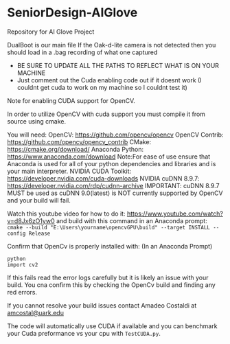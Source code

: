 # SeniorDesign-AIGlove
Repository for AI Glove Project

DualBoot is our main file
If the Oak-d-lite camera is not detected then you should load in a .bag recording of what one captured
- BE SURE TO UPDATE ALL THE PATHS TO REFLECT WHAT IS ON YOUR MACHINE
- Just comment out the Cuda enabling code out if it doesnt work (I couldnt get cuda to work on my machine so I couldnt test it)

Note for enabling CUDA support for OpenCV.

In order to utilize OpenCV with cuda support you must compile it from source using cmake.

You will need:
OpenCV: https://github.com/opencv/opencv
OpenCV Contrib: https://github.com/opencv/opencv_contrib
CMake: https://cmake.org/download/
Anaconda Python: https://www.anaconda.com/download Note:For ease of use ensure that Anaconda is used for all of your python dependencies and libraries and is your main interpreter. 
NVIDIA CUDA Toolkit: https://developer.nvidia.com/cuda-downloads
NVIDIA cuDNN 8.9.7: https://developer.nvidia.com/rdp/cudnn-archive IMPORTANT: cuDNN 8.9.7 MUST be used as cuDNN 9.0(latest) is NOT currently supported by OpenCV and your build will fail.

Watch this youtube video for how to do it: https://www.youtube.com/watch?v=d8Jx6zO1yw0
and build with this command in an Anaconda prompt: ```cmake --build "E:\Users\yourname\opencvGPU\build" --target INSTALL --config Release```

Confirm that OpenCv is properly installed with:
(In an Anaconda Prompt)
```
python
import cv2
```
If this fails read the error logs carefully but it is likely an issue with your build. You cna confirm this by checking the OpenCv build and finding any red errors.

If you cannot resolve your build issues contact Amadeo Costaldi at amcostal@uark.edu 

The code will automatically use CUDA if available and you can benchmark your Cuda preformance vs your cpu with ```TestCUDA.py```.